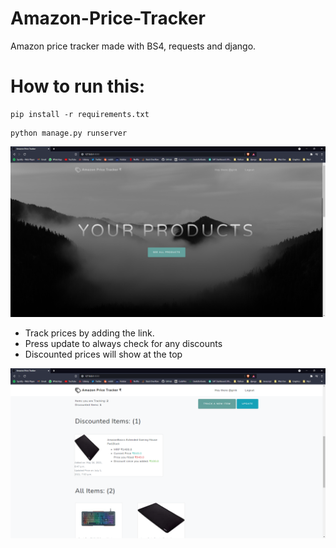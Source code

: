 # Amazon-Price-Tracker
Amazon price tracker made with BS4, requests and django.

# How to run this:
```
pip install -r requirements.txt
```
```
python manage.py runserver
```

<img src="extras/images/1.png">

- Track prices by adding the link. 
- Press update to always check for any discounts
- Discounted prices will show at the top

<img src="extras/images/2.png">